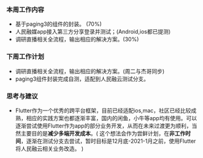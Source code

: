 ### 本周工作内容

- 基于paging3的组件的封装。 (70%)
- 人民融媒app接入第三方分享登录并测试；(Android,ios都已提测)
- 调研直播相关全流程，输出相应的解决方案。(30%)

### 下周工作计划

- 调研直播相关全流程，输出相应的解决方案。(周二与杰哥同步)
- paging3组件封装完成自测，适配到人民融云测试分支。

### 思考与建议

- Flutter作为一个优秀的跨平台框架，目前已经适配ios,mac，社区已经比较成熟，相应的实践方案也都逐渐丰富，国内的闲鱼，小牛等app均有使用。可以逐渐尝试使用Flutter作为app的部分业务开发，从而在未来过渡更为顺利，当然主要目的是**减少多端开发成本**。( 这个想法会作为尝鲜计划，在**非工作时间**，逐渐在测试分支去尝试，暂时目标是12月底-2021-1月之前，使用Flutter将人民融云相关业务改造。 )

